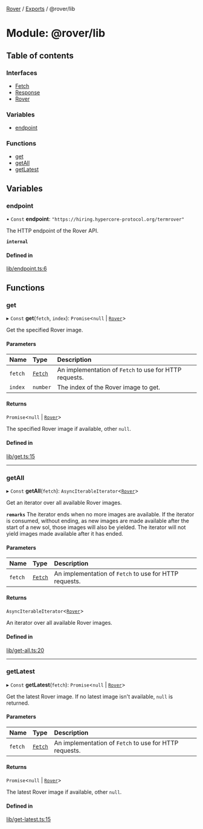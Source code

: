 [Rover](../README.md) / [Exports](../modules.md) / @rover/lib

# Module: @rover/lib

## Table of contents

### Interfaces

- [Fetch](../interfaces/_rover_lib.Fetch.md)
- [Response](../interfaces/_rover_lib.Response.md)
- [Rover](../interfaces/_rover_lib.Rover.md)

### Variables

- [endpoint](_rover_lib.md#endpoint)

### Functions

- [get](_rover_lib.md#get)
- [getAll](_rover_lib.md#getall)
- [getLatest](_rover_lib.md#getlatest)

## Variables

### endpoint

• `Const` **endpoint**: `"https://hiring.hypercore-protocol.org/termrover"`

The HTTP endpoint of the Rover API.

**`internal`**

#### Defined in

[lib/endpoint.ts:6](https://github.com/kasperisager/rover/blob/665e51e/lib/endpoint.ts#L6)

## Functions

### get

▸ `Const` **get**(`fetch`, `index`): `Promise`<`null` \| [`Rover`](../interfaces/_rover_lib.Rover.md)\>

Get the specified Rover image.

#### Parameters

| Name    | Type                                         | Description                                            |
| :------ | :------------------------------------------- | :----------------------------------------------------- |
| `fetch` | [`Fetch`](../interfaces/_rover_lib.Fetch.md) | An implementation of `Fetch` to use for HTTP requests. |
| `index` | `number`                                     | The index of the Rover image to get.                   |

#### Returns

`Promise`<`null` \| [`Rover`](../interfaces/_rover_lib.Rover.md)\>

The specified Rover image if available, other `null`.

#### Defined in

[lib/get.ts:15](https://github.com/kasperisager/rover/blob/665e51e/lib/get.ts#L15)

---

### getAll

▸ `Const` **getAll**(`fetch`): `AsyncIterableIterator`<[`Rover`](../interfaces/_rover_lib.Rover.md)\>

Get an iterator over all available Rover images.

**`remarks`**
The iterator ends when no more images are available. If the iterator is
consumed, without ending, as new images are made available after the start of
a new sol, those images will also be yielded. The iterator will not yield
images made available after it has ended.

#### Parameters

| Name    | Type                                         | Description                                            |
| :------ | :------------------------------------------- | :----------------------------------------------------- |
| `fetch` | [`Fetch`](../interfaces/_rover_lib.Fetch.md) | An implementation of `Fetch` to use for HTTP requests. |

#### Returns

`AsyncIterableIterator`<[`Rover`](../interfaces/_rover_lib.Rover.md)\>

An iterator over all available Rover images.

#### Defined in

[lib/get-all.ts:20](https://github.com/kasperisager/rover/blob/665e51e/lib/get-all.ts#L20)

---

### getLatest

▸ `Const` **getLatest**(`fetch`): `Promise`<`null` \| [`Rover`](../interfaces/_rover_lib.Rover.md)\>

Get the latest Rover image. If no latest image isn't available, `null` is
returned.

#### Parameters

| Name    | Type                                         | Description                                            |
| :------ | :------------------------------------------- | :----------------------------------------------------- |
| `fetch` | [`Fetch`](../interfaces/_rover_lib.Fetch.md) | An implementation of `Fetch` to use for HTTP requests. |

#### Returns

`Promise`<`null` \| [`Rover`](../interfaces/_rover_lib.Rover.md)\>

The latest Rover image if available, other `null`.

#### Defined in

[lib/get-latest.ts:15](https://github.com/kasperisager/rover/blob/665e51e/lib/get-latest.ts#L15)
